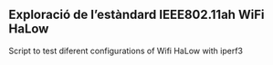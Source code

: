 ## Exploració de l’estàndard IEEE802.11ah WiFi HaLow
Script to test diferent configurations of Wifi HaLow with iperf3
